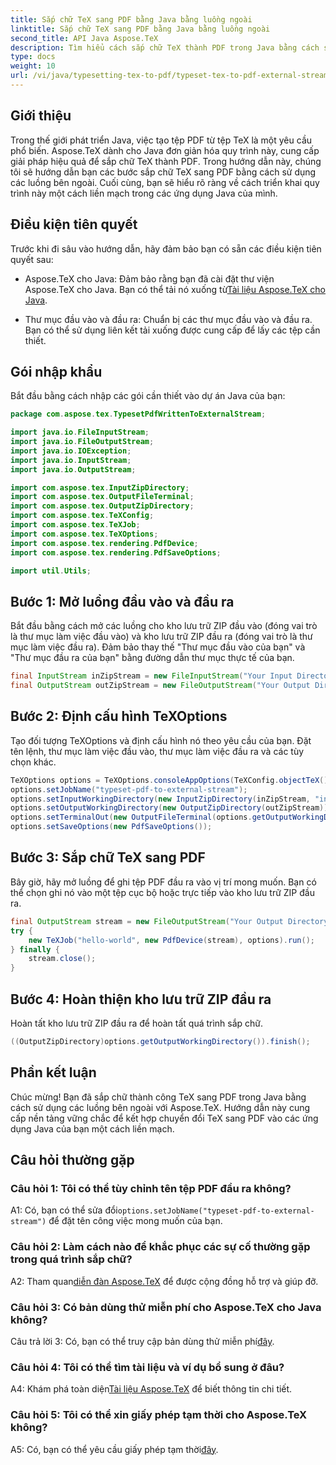 ```yaml
---
title: Sắp chữ TeX sang PDF bằng Java bằng luồng ngoài
linktitle: Sắp chữ TeX sang PDF bằng Java bằng luồng ngoài
second_title: API Java Aspose.TeX
description: Tìm hiểu cách sắp chữ TeX thành PDF trong Java bằng cách sử dụng các luồng bên ngoài với Aspose.TeX. Hãy làm theo hướng dẫn từng bước của chúng tôi để tích hợp liền mạch.
type: docs
weight: 10
url: /vi/java/typesetting-tex-to-pdf/typeset-tex-to-pdf-external-stream/
---
```

## Giới thiệu

Trong thế giới phát triển Java, việc tạo tệp PDF từ tệp TeX là một yêu cầu phổ biến. Aspose.TeX dành cho Java đơn giản hóa quy trình này, cung cấp giải pháp hiệu quả để sắp chữ TeX thành PDF. Trong hướng dẫn này, chúng tôi sẽ hướng dẫn bạn các bước sắp chữ TeX sang PDF bằng cách sử dụng các luồng bên ngoài. Cuối cùng, bạn sẽ hiểu rõ ràng về cách triển khai quy trình này một cách liền mạch trong các ứng dụng Java của mình.

## Điều kiện tiên quyết

Trước khi đi sâu vào hướng dẫn, hãy đảm bảo bạn có sẵn các điều kiện tiên quyết sau:

- Aspose.TeX cho Java: Đảm bảo rằng bạn đã cài đặt thư viện Aspose.TeX cho Java. Bạn có thể tải nó xuống từ[Tài liệu Aspose.TeX cho Java](https://reference.aspose.com/tex/java/).

- Thư mục đầu vào và đầu ra: Chuẩn bị các thư mục đầu vào và đầu ra. Bạn có thể sử dụng liên kết tải xuống được cung cấp để lấy các tệp cần thiết.

## Gói nhập khẩu

Bắt đầu bằng cách nhập các gói cần thiết vào dự án Java của bạn:

```java
package com.aspose.tex.TypesetPdfWrittenToExternalStream;

import java.io.FileInputStream;
import java.io.FileOutputStream;
import java.io.IOException;
import java.io.InputStream;
import java.io.OutputStream;

import com.aspose.tex.InputZipDirectory;
import com.aspose.tex.OutputFileTerminal;
import com.aspose.tex.OutputZipDirectory;
import com.aspose.tex.TeXConfig;
import com.aspose.tex.TeXJob;
import com.aspose.tex.TeXOptions;
import com.aspose.tex.rendering.PdfDevice;
import com.aspose.tex.rendering.PdfSaveOptions;

import util.Utils;
```

## Bước 1: Mở luồng đầu vào và đầu ra

Bắt đầu bằng cách mở các luồng cho kho lưu trữ ZIP đầu vào (đóng vai trò là thư mục làm việc đầu vào) và kho lưu trữ ZIP đầu ra (đóng vai trò là thư mục làm việc đầu ra). Đảm bảo thay thế "Thư mục đầu vào của bạn" và "Thư mục đầu ra của bạn" bằng đường dẫn thư mục thực tế của bạn.

```java
final InputStream inZipStream = new FileInputStream("Your Input Directory" + "zip-in.zip");
final OutputStream outZipStream = new FileOutputStream("Your Output Directory" + "typeset-pdf-to-external-stream.zip");
```

## Bước 2: Định cấu hình TeXOptions

Tạo đối tượng TeXOptions và định cấu hình nó theo yêu cầu của bạn. Đặt tên lệnh, thư mục làm việc đầu vào, thư mục làm việc đầu ra và các tùy chọn khác.

```java
TeXOptions options = TeXOptions.consoleAppOptions(TeXConfig.objectTeX());
options.setJobName("typeset-pdf-to-external-stream");
options.setInputWorkingDirectory(new InputZipDirectory(inZipStream, "in"));
options.setOutputWorkingDirectory(new OutputZipDirectory(outZipStream));
options.setTerminalOut(new OutputFileTerminal(options.getOutputWorkingDirectory()));
options.setSaveOptions(new PdfSaveOptions());
```

## Bước 3: Sắp chữ TeX sang PDF

Bây giờ, hãy mở luồng để ghi tệp PDF đầu ra vào vị trí mong muốn. Bạn có thể chọn ghi nó vào một tệp cục bộ hoặc trực tiếp vào kho lưu trữ ZIP đầu ra.

```java
final OutputStream stream = new FileOutputStream("Your Output Directory" + "file-name.pdf");
try {
    new TeXJob("hello-world", new PdfDevice(stream), options).run();
} finally {
    stream.close();
}
```

## Bước 4: Hoàn thiện kho lưu trữ ZIP đầu ra

Hoàn tất kho lưu trữ ZIP đầu ra để hoàn tất quá trình sắp chữ.

```java
((OutputZipDirectory)options.getOutputWorkingDirectory()).finish();
```

## Phần kết luận

Chúc mừng! Bạn đã sắp chữ thành công TeX sang PDF trong Java bằng cách sử dụng các luồng bên ngoài với Aspose.TeX. Hướng dẫn này cung cấp nền tảng vững chắc để kết hợp chuyển đổi TeX sang PDF vào các ứng dụng Java của bạn một cách liền mạch.

## Câu hỏi thường gặp

### Câu hỏi 1: Tôi có thể tùy chỉnh tên tệp PDF đầu ra không?

 A1: Có, bạn có thể sửa đổi`options.setJobName("typeset-pdf-to-external-stream")` để đặt tên công việc mong muốn của bạn.

### Câu hỏi 2: Làm cách nào để khắc phục các sự cố thường gặp trong quá trình sắp chữ?

 A2: Tham quan[diễn đàn Aspose.TeX](https://forum.aspose.com/c/tex/47) để được cộng đồng hỗ trợ và giúp đỡ.

### Câu hỏi 3: Có bản dùng thử miễn phí cho Aspose.TeX cho Java không?

 Câu trả lời 3: Có, bạn có thể truy cập bản dùng thử miễn phí[đây](https://releases.aspose.com/).

### Câu hỏi 4: Tôi có thể tìm tài liệu và ví dụ bổ sung ở đâu?

 A4: Khám phá toàn diện[Tài liệu Aspose.TeX](https://reference.aspose.com/tex/java/) để biết thông tin chi tiết.

### Câu hỏi 5: Tôi có thể xin giấy phép tạm thời cho Aspose.TeX không?

 A5: Có, bạn có thể yêu cầu giấy phép tạm thời[đây](https://purchase.aspose.com/temporary-license/).